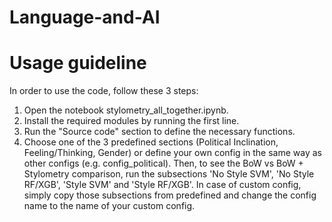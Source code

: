 # Language-and-AI

# Usage guideline

In order to use the code, follow these 3 steps:

1. Open the notebook stylometry_all_together.ipynb.
2. Install the required modules by running the first line.
3. Run the "Source code" section to define the necessary functions.
4. Choose one of the 3 predefined sections (Political Inclination, Feeling/Thinking, Gender) or define your own config in the same way as other configs (e.g. config_political). Then, to see the BoW vs BoW + Stylometry comparison, run the subsections 'No Style SVM', 'No Style RF/XGB', 'Style SVM' and 'Style RF/XGB'. In case of custom config, simply copy those subsections from predefined and change the config name to the name of your custom config. 
